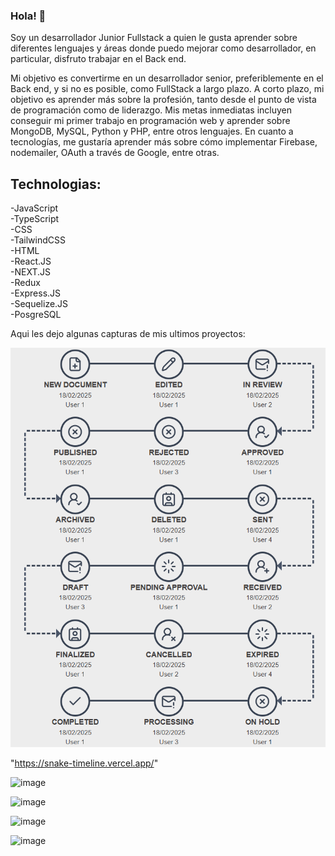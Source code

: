 ### Hola! 👋

Soy un desarrollador Junior Fullstack a quien le gusta aprender sobre diferentes lenguajes y áreas donde puedo mejorar como desarrollador, en particular, disfruto trabajar en el Back end.

Mi objetivo es convertirme en un desarrollador senior, preferiblemente en el Back end, y si no es posible, como FullStack a largo plazo. A corto plazo, mi objetivo es aprender más sobre la profesión, tanto desde el punto de vista de programación como de liderazgo. Mis metas inmediatas incluyen conseguir mi primer trabajo en programación web y aprender sobre MongoDB, MySQL, Python y PHP, entre otros lenguajes. En cuanto a tecnologías, me gustaría aprender más sobre cómo implementar Firebase, nodemailer, OAuth a través de Google, entre otras.

## Technologias:
-JavaScript<br>
-TypeScript<br>
-CSS<br>
-TailwindCSS<br>
-HTML<br>
-React.JS<br>
-NEXT.JS<br>
-Redux<br>
-Express.JS<br>
-Sequelize.JS<br>
-PosgreSQL<br>



Aqui les dejo algunas capturas de mis ultimos proyectos:

![Snake Timeline Component](https://github.com/garridomartin/snake-timeline/blob/main/public/snake-img.png?raw=true)

"https://snake-timeline.vercel.app/"

![image](https://github.com/garridomartin/garridomartin/assets/117180420/4478445a-49a0-4b2a-9879-fabf3cbb8108)

![image](https://github.com/garridomartin/garridomartin/assets/117180420/08823261-f89f-4268-9de1-b09b98d5773d)

![image](https://github.com/garridomartin/garridomartin/assets/117180420/de03339b-5fea-41b7-813e-1847795fd1c8)

![image](https://github.com/garridomartin/garridomartin/assets/117180420/04d4bb5e-7e08-40e1-b08d-ca47e6fb09b6)


